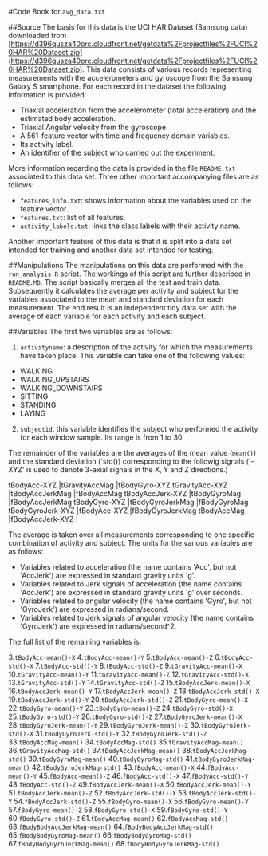 #Code Book for `avg_data.txt`

##Source
The basis for this data is the UCI HAR Dataset (Samsung data) downloaded from [https://d396qusza40orc.cloudfront.net/getdata%2Fprojectfiles%2FUCI%20HAR%20Dataset.zip] (https://d396qusza40orc.cloudfront.net/getdata%2Fprojectfiles%2FUCI%20HAR%20Dataset.zip).
This data consists of various records representing measurements with the accelerometers and gyroscope from the Samsung Galaxy S smartphone. For each record in the dataset the following information is provided: 
- Triaxial acceleration from the accelerometer (total acceleration) and the estimated body acceleration. 
- Triaxial Angular velocity from the gyroscope. 
- A 561-feature vector with time and frequency domain variables. 
- Its activity label. 
- An identifier of the subject who carried out the experiment.

More information regarding the data is provided in the file `README.txt` associated to this data set. Three other important accompanying files are as follows:
- `features_info.txt`: shows information about the variables used on the feature vector.
- `features.txt`: list of all features.
- `activity_labels.txt`: links the class labels with their activity name.

Another important feature of this data is that it is split into a data set intended for training and another data set intended for testing.

##Manipulations
The manipulations on this data are performed with the `run_analysis.R` script. The workings of this script are further described in `README.MD`. The script basically merges all the test and train data. Subsequently it calculates the average per activity and subject for the variables associated to the mean and standard deviation for each measurement. The end result is an independent tidy data set with the average of each variable for each activity and each subject.

##Variables
The first two variables are as follows:
1. `activityname`: a description of the activity for which the measurements have taken place. This variable can take one of the following values:
+ WALKING
+ WALKING_UPSTAIRS
+ WALKING_DOWNSTAIRS
+ SITTING
+ STANDING
+ LAYING

2. `subjectid`: this variable identifies the subject who performed the activity for each window sample. Its range is from 1 to 30. 

The remainder of the variables are the averages of the mean value (`mean()`) and the standard deviation (`std()) corresponding to the followig signals ('-XYZ' is used to denote 3-axial signals in the X, Y and Z directions.)

tBodyAcc-XYZ |tGravityAccMag |fBodyGyro-XYZ
tGravityAcc-XYZ |tBodyAccJerkMag |fBodyAccMag
tBodyAccJerk-XYZ |tBodyGyroMag |fBodyAccJerkMag
tBodyGyro-XYZ |tBodyGyroJerkMag |fBodyGyroMag
tBodyGyroJerk-XYZ |fBodyAcc-XYZ |fBodyGyroJerkMag
tBodyAccMag |fBodyAccJerk-XYZ | 

The average is taken over all measurements corresponding to one specific combination of activity and subject. The units for the various variables are as follows:
- Variables related to acceleration (the name contains 'Acc', but not 'AccJerk') are expressed in standard gravity units 'g'. 
- Variables related to Jerk signals of acceleration (the name contains 'AccJerk') are expressed in standard gravity units 'g' over seconds.
- Variables related to angular velocity (the name contains 'Gyro', but not 'GyroJerk') are expressed in radians/second.
- Variables related to Jerk signals of angular velocity (the name contains 'GyroJerk') are expressed in radians/second^2.

The full list of the remaining variables is:

3.`tBodyAcc-mean()-X`
4.`tBodyAcc-mean()-Y`
5.`tBodyAcc-mean()-Z`
6.`tBodyAcc-std()-X`
7.`tBodyAcc-std()-Y`
8.`tBodyAcc-std()-Z`
9.`tGravityAcc-mean()-X`
10.`tGravityAcc-mean()-Y`
11.`tGravityAcc-mean()-Z`
12.`tGravityAcc-std()-X`
13.`tGravityAcc-std()-Y`
14.`tGravityAcc-std()-Z`
15.`tBodyAccJerk-mean()-X`
16.`tBodyAccJerk-mean()-Y`
17.`tBodyAccJerk-mean()-Z`
18.`tBodyAccJerk-std()-X`
19.`tBodyAccJerk-std()-Y`
20.`tBodyAccJerk-std()-Z`
21.`tBodyGyro-mean()-X`
22.`tBodyGyro-mean()-Y`
23.`tBodyGyro-mean()-Z`
24.`tBodyGyro-std()-X`
25.`tBodyGyro-std()-Y`
26.`tBodyGyro-std()-Z`
27.`tBodyGyroJerk-mean()-X`
28.`tBodyGyroJerk-mean()-Y`
29.`tBodyGyroJerk-mean()-Z`
30.`tBodyGyroJerk-std()-X`
31.`tBodyGyroJerk-std()-Y`
32.`tBodyGyroJerk-std()-Z`
33.`tBodyAccMag-mean()`
34.`tBodyAccMag-std()`
35.`tGravityAccMag-mean()`
36.`tGravityAccMag-std()`
37.`tBodyAccJerkMag-mean()`
38.`tBodyAccJerkMag-std()`
39.`tBodyGyroMag-mean()`
40.`tBodyGyroMag-std()`
41.`tBodyGyroJerkMag-mean()`
42.`tBodyGyroJerkMag-std()`
43.`fBodyAcc-mean()-X`
44.`fBodyAcc-mean()-Y`
45.`fBodyAcc-mean()-Z`
46.`fBodyAcc-std()-X`
47.`fBodyAcc-std()-Y`
48.`fBodyAcc-std()-Z`
49.`fBodyAccJerk-mean()-X`
50.`fBodyAccJerk-mean()-Y`
51.`fBodyAccJerk-mean()-Z`
52.`fBodyAccJerk-std()-X`
53.`fBodyAccJerk-std()-Y`
54.`fBodyAccJerk-std()-Z`
55.`fBodyGyro-mean()-X`
56.`fBodyGyro-mean()-Y`
57.`fBodyGyro-mean()-Z`
58.`fBodyGyro-std()-X`
59.`fBodyGyro-std()-Y`
60.`fBodyGyro-std()-Z`
61.`fBodyAccMag-mean()`
62.`fBodyAccMag-std()`
63.`fBodyBodyAccJerkMag-mean()`
64.`fBodyBodyAccJerkMag-std()`
65.`fBodyBodyGyroMag-mean()`
66.`fBodyBodyGyroMag-std()`
67.`fBodyBodyGyroJerkMag-mean()`
68.`fBodyBodyGyroJerkMag-std()`


